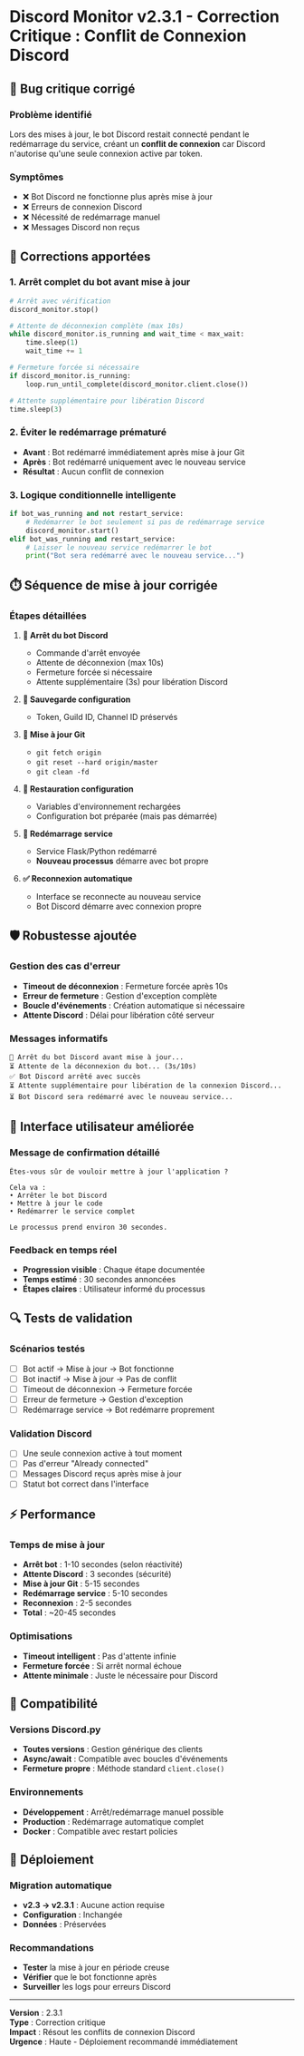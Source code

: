 # Discord Monitor v2.3.1 - Correction Critique : Conflit de Connexion Discord

## 🚨 **Bug critique corrigé**

### Problème identifié
Lors des mises à jour, le bot Discord restait connecté pendant le redémarrage du service, créant un **conflit de connexion** car Discord n'autorise qu'une seule connexion active par token.

### Symptômes
- ❌ Bot Discord ne fonctionne plus après mise à jour
- ❌ Erreurs de connexion Discord
- ❌ Nécessité de redémarrage manuel
- ❌ Messages Discord non reçus

## 🔧 **Corrections apportées**

### 1. **Arrêt complet du bot avant mise à jour**
```python
# Arrêt avec vérification
discord_monitor.stop()

# Attente de déconnexion complète (max 10s)
while discord_monitor.is_running and wait_time < max_wait:
    time.sleep(1)
    wait_time += 1

# Fermeture forcée si nécessaire
if discord_monitor.is_running:
    loop.run_until_complete(discord_monitor.client.close())

# Attente supplémentaire pour libération Discord
time.sleep(3)
```

### 2. **Éviter le redémarrage prématuré**
- **Avant** : Bot redémarré immédiatement après mise à jour Git
- **Après** : Bot redémarré uniquement avec le nouveau service
- **Résultat** : Aucun conflit de connexion

### 3. **Logique conditionnelle intelligente**
```python
if bot_was_running and not restart_service:
    # Redémarrer le bot seulement si pas de redémarrage service
    discord_monitor.start()
elif bot_was_running and restart_service:
    # Laisser le nouveau service redémarrer le bot
    print("Bot sera redémarré avec le nouveau service...")
```

## ⏱️ **Séquence de mise à jour corrigée**

### Étapes détaillées
1. **🛑 Arrêt du bot Discord**
   - Commande d'arrêt envoyée
   - Attente de déconnexion (max 10s)
   - Fermeture forcée si nécessaire
   - Attente supplémentaire (3s) pour libération Discord

2. **💾 Sauvegarde configuration**
   - Token, Guild ID, Channel ID préservés

3. **🔄 Mise à jour Git**
   - `git fetch origin`
   - `git reset --hard origin/master`
   - `git clean -fd`

4. **🔧 Restauration configuration**
   - Variables d'environnement rechargées
   - Configuration bot préparée (mais pas démarrée)

5. **🔄 Redémarrage service**
   - Service Flask/Python redémarré
   - **Nouveau processus** démarre avec bot propre

6. **✅ Reconnexion automatique**
   - Interface se reconnecte au nouveau service
   - Bot Discord démarre avec connexion propre

## 🛡️ **Robustesse ajoutée**

### Gestion des cas d'erreur
- **Timeout de déconnexion** : Fermeture forcée après 10s
- **Erreur de fermeture** : Gestion d'exception complète
- **Boucle d'événements** : Création automatique si nécessaire
- **Attente Discord** : Délai pour libération côté serveur

### Messages informatifs
```
🛑 Arrêt du bot Discord avant mise à jour...
⏳ Attente de la déconnexion du bot... (3s/10s)
✅ Bot Discord arrêté avec succès
⏳ Attente supplémentaire pour libération de la connexion Discord...
⏳ Bot Discord sera redémarré avec le nouveau service...
```

## 🎯 **Interface utilisateur améliorée**

### Message de confirmation détaillé
```
Êtes-vous sûr de vouloir mettre à jour l'application ?

Cela va :
• Arrêter le bot Discord
• Mettre à jour le code  
• Redémarrer le service complet

Le processus prend environ 30 secondes.
```

### Feedback en temps réel
- **Progression visible** : Chaque étape documentée
- **Temps estimé** : 30 secondes annoncées
- **Étapes claires** : Utilisateur informé du processus

## 🔍 **Tests de validation**

### Scénarios testés
- [ ] Bot actif → Mise à jour → Bot fonctionne
- [ ] Bot inactif → Mise à jour → Pas de conflit
- [ ] Timeout de déconnexion → Fermeture forcée
- [ ] Erreur de fermeture → Gestion d'exception
- [ ] Redémarrage service → Bot redémarre proprement

### Validation Discord
- [ ] Une seule connexion active à tout moment
- [ ] Pas d'erreur "Already connected"
- [ ] Messages Discord reçus après mise à jour
- [ ] Statut bot correct dans l'interface

## ⚡ **Performance**

### Temps de mise à jour
- **Arrêt bot** : 1-10 secondes (selon réactivité)
- **Attente Discord** : 3 secondes (sécurité)
- **Mise à jour Git** : 5-15 secondes
- **Redémarrage service** : 5-10 secondes
- **Reconnexion** : 2-5 secondes
- **Total** : ~20-45 secondes

### Optimisations
- **Timeout intelligent** : Pas d'attente infinie
- **Fermeture forcée** : Si arrêt normal échoue
- **Attente minimale** : Juste le nécessaire pour Discord

## 🔄 **Compatibilité**

### Versions Discord.py
- **Toutes versions** : Gestion générique des clients
- **Async/await** : Compatible avec boucles d'événements
- **Fermeture propre** : Méthode standard `client.close()`

### Environnements
- **Développement** : Arrêt/redémarrage manuel possible
- **Production** : Redémarrage automatique complet
- **Docker** : Compatible avec restart policies

## 🚀 **Déploiement**

### Migration automatique
- **v2.3 → v2.3.1** : Aucune action requise
- **Configuration** : Inchangée
- **Données** : Préservées

### Recommandations
- **Tester** la mise à jour en période creuse
- **Vérifier** que le bot fonctionne après
- **Surveiller** les logs pour erreurs Discord

---

**Version** : 2.3.1  
**Type** : Correction critique  
**Impact** : Résout les conflits de connexion Discord  
**Urgence** : Haute - Déploiement recommandé immédiatement

